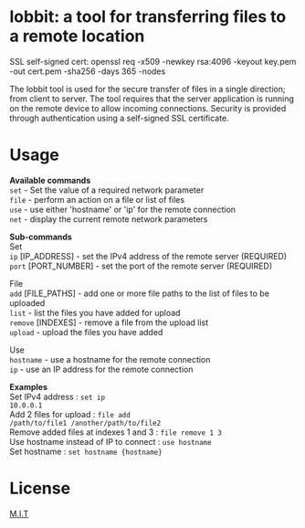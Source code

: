 # lobbit: a tool for transferring files to a remote location

SSL self-signed cert: openssl req -x509 -newkey rsa:4096 -keyout key.pem -out cert.pem -sha256 -days 365 -nodes

The lobbit tool is used for the secure transfer of files in a single direction; from client to
server. The tool requires that the server application is running on the remote device to allow incoming
connections. Security is provided through authentication using a self-signed SSL certificate.

# Usage

<b>Available commands</b></br>
<code>set</code> - Set the value of a required network parameter</br>
<code>file</code> - perform an action on a file or list of files</br>
<code>use</code> - use either 'hostname' or 'ip' for the remote connection</br>
<code>net</code> - display the current remote network parameters</br>

<b>Sub-commands</b></br>
Set</br>
<code>ip</code> [IP_ADDRESS] - set the IPv4 address of the remote server (REQUIRED)</br>
<code>port</code> [PORT_NUMBER] - set the port of the remote server (REQUIRED)</br>

File</br>
<code>add</code> [FILE_PATHS] - add one or more file paths to the list of files to be uploaded</br>
<code>list</code> - list the files you have added for upload</br>
<code>remove</code> [INDEXES] - remove a file from the upload list</br>
<code>upload</code> - upload the files you have added</br>

Use</br>
<code>hostname</code> - use a hostname for the remote connection</br>
<code>ip</code> - use an IP address for the remote connection</br>

<b>Examples</b></br>
Set IPv4 address : <code>set ip 10.0.0.1</code></br>
Add 2 files for upload : <code>file add /path/to/file1 /another/path/to/file2</code></br>
Remove added files at indexes 1 and 3 : <code>file remove 1 3</code></br>
Use hostname instead of IP to connect : <code>use hostname</code></br>
Set hostname : <code>set hostname {hostname}</code></br>

# License

<a href="https://github.com/sedexdev/lobbit/blob/main/LICENSE">M.I.T</a>
